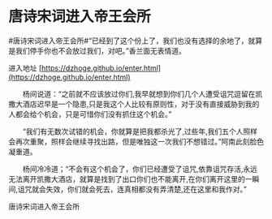 # 唐诗宋词进入帝王会所
#唐诗宋词进入帝王会所#“已经到了这个份上了，我们也没有选择的余地了，就算是我们停手你也不会放过我们，对吧。”香兰面无表情道。

进入地址 [https://dzhoge.github.io/enter.html](https://dzhoge.github.io/enter.html)

　　杨间说道：“之前就不应该放过你们,我早就想到你们几个人遭受诅咒逗留在凯撒大酒店迟早是一个隐患,只是我这个人比较有原则性，对于没有直接威胁到我的人都会给个机会，只是可惜你们没有抓住这个机会。”

　　“我们有无数次试错的机会，你就算是把我都杀光了,过些年,我们五个人照样会再次重聚，照样会继续寻找出路，但是唯独这一次我们不想错过。”阿南此刻脸色凝重道。

　　杨间冷冷道；“不会有这个机会了，你们已经遭受了诅咒,依靠诅咒存活,永远无法离开凯撒大酒店，就算是找到了出口你们也不能离开,在你们离开这里的一瞬间,诅咒就会失效，你们就会死去，连真相都没有弄清楚,还在这里和我作对。”
  
  唐诗宋词进入帝王会所
